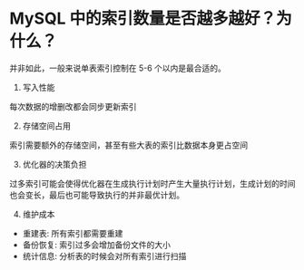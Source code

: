# MySQL 中的索引数量是否越多越好？为什么？

并非如此，一般来说单表索引控制在 5-6 个以内是最合适的。

1. 写入性能

每次数据的增删改都会同步更新索引

2. 存储空间占用

索引需要额外的存储空间，甚至有些大表的索引比数据本身更占空间

3. 优化器的决策负担

过多索引可能会使得优化器在生成执行计划时产生大量执行计划，生成计划的时间也会变长，最后也可能导致执行的并非最优计划。

4. 维护成本

* 重建表: 所有索引都需要重建
* 备份恢复: 索引过多会增加备份文件的大小
* 统计信息: 分析表的时候会对所有索引进行扫描